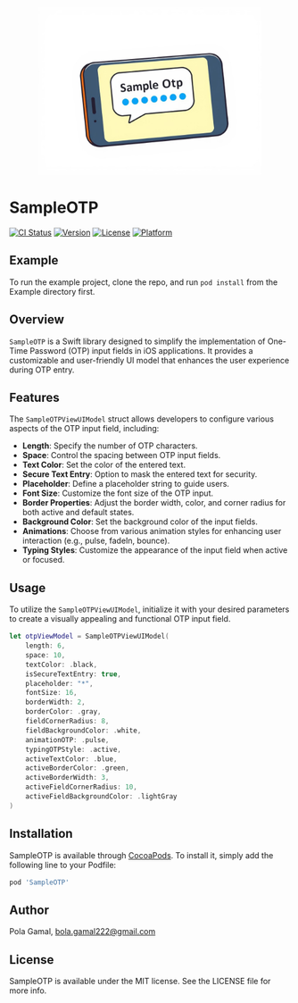 <p align="center">
<img
src='https://github.com/BolaGamal/SampleOTP/blob/master/Example/SampleOTP/Images.xcassets/sampleOTP.imageset/sampleOTP.png' width="400" />
</р>

# SampleOTP

[![CI Status](https://img.shields.io/travis/BolaGamal/SampleOTP.svg?style=flat)](https://travis-ci.org/BolaGamal/SampleOTP)
[![Version](https://img.shields.io/cocoapods/v/SampleOTP.svg?style=flat)](https://cocoapods.org/pods/SampleOTP)
[![License](https://img.shields.io/cocoapods/l/SampleOTP.svg?style=flat)](https://cocoapods.org/pods/SampleOTP)
[![Platform](https://img.shields.io/cocoapods/p/SampleOTP.svg?style=flat)](https://cocoapods.org/pods/SampleOTP)

## Example

To run the example project, clone the repo, and run `pod install` from the Example directory first.

## Overview

`SampleOTP` is a Swift library designed to simplify the implementation of One-Time Password (OTP) input fields in iOS applications. It provides a customizable and user-friendly UI model that enhances the user experience during OTP entry.

## Features

The `SampleOTPViewUIModel` struct allows developers to configure various aspects of the OTP input field, including:

- **Length**: Specify the number of OTP characters.
- **Space**: Control the spacing between OTP input fields.
- **Text Color**: Set the color of the entered text.
- **Secure Text Entry**: Option to mask the entered text for security.
- **Placeholder**: Define a placeholder string to guide users.
- **Font Size**: Customize the font size of the OTP input.
- **Border Properties**: Adjust the border width, color, and corner radius for both active and default states.
- **Background Color**: Set the background color of the input fields.
- **Animations**: Choose from various animation styles for enhancing user interaction (e.g., pulse, fadeIn, bounce).
- **Typing Styles**: Customize the appearance of the input field when active or focused.

## Usage

To utilize the `SampleOTPViewUIModel`, initialize it with your desired parameters to create a visually appealing and functional OTP input field.

```swift
let otpViewModel = SampleOTPViewUIModel(
    length: 6,
    space: 10,
    textColor: .black,
    isSecureTextEntry: true,
    placeholder: "*",
    fontSize: 16,
    borderWidth: 2,
    borderColor: .gray,
    fieldCornerRadius: 8,
    fieldBackgroundColor: .white,
    animationOTP: .pulse,
    typingOTPStyle: .active,
    activeTextColor: .blue,
    activeBorderColor: .green,
    activeBorderWidth: 3,
    activeFieldCornerRadius: 10,
    activeFieldBackgroundColor: .lightGray
)
```
## Installation

SampleOTP is available through [CocoaPods](https://cocoapods.org/pods/SampleOTP). To install
it, simply add the following line to your Podfile:

```ruby
pod 'SampleOTP'
```

## Author

Pola Gamal, bola.gamal222@gmail.com

## License

SampleOTP is available under the MIT license. See the LICENSE file for more info.
